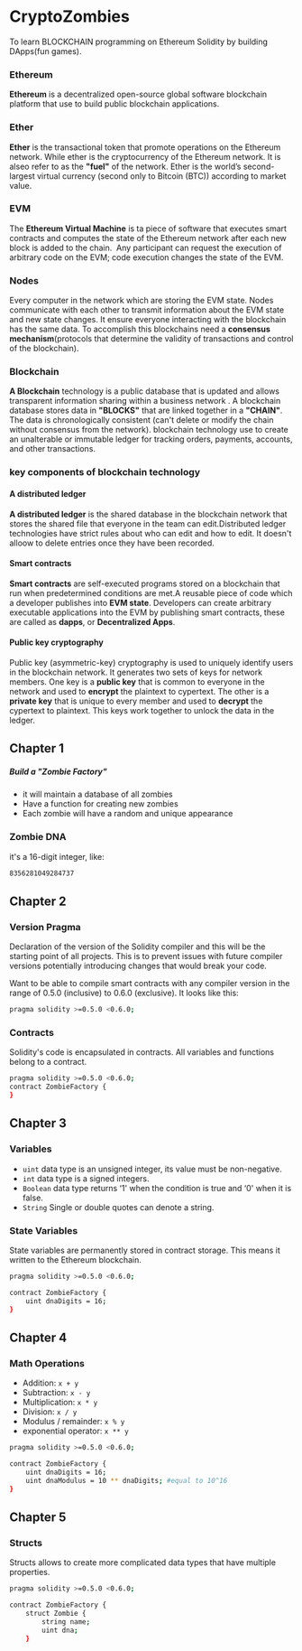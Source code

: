# CryptoZombies
To learn BLOCKCHAIN programming on Ethereum Solidity by building DApps(fun games).
### Ethereum
**Ethereum** is a decentralized open-source global software blockchain platform that use to build public blockchain applications. 
### Ether
**Ether** is the transactional token that promote operations on the Ethereum network.   While ether is the cryptocurrency of the Ethereum network. It is alseo refer to as the **"fuel"** of the network.
Ether is the world’s second-largest virtual currency (second only to Bitcoin (BTC)) according to market value.
### EVM
The **Ethereum Virtual Machine** is ta piece of software that executes smart contracts and computes the state of the Ethereum network after each new block is added to the chain.  Any participant can request the execution of arbitrary code on the EVM; code execution changes the state of the EVM.
### Nodes
Every computer in the network which are storing the EVM state. Nodes communicate with each other to transmit information about the EVM state and new state changes. It ensure everyone interacting with the blockchain has the same data. To accomplish this blockchains need a **consensus mechanism**(protocols that determine the validity of transactions and control of the blockchain).

### Blockchain
**A Blockchain** technology is a public database that is updated and allows transparent information sharing within a business network . A blockchain database stores data in **"BLOCKS"** that are linked together in a **"CHAIN"**. The data is chronologically consistent (can't delete or modify the chain without consensus from the network). blockchain technology use to create an unalterable or immutable ledger for tracking orders, payments, accounts, and other transactions. 
### key components of blockchain technology
#### A distributed ledger 
**A distributed ledger** is the shared database in the blockchain network that stores the shared file that everyone in the team can edit.Distributed ledger technologies have strict rules about who can edit and how to edit. It doesn't alloow to delete entries once they have been recorded.
#### Smart contracts
**Smart contracts** are self-executed programs stored on a blockchain that run when predetermined conditions are met.A reusable piece of code which a developer publishes into **EVM state**. Developers can create arbitrary executable applications into the EVM by publishing smart contracts, these are called as **dapps**, or **Decentralized Apps**.
#### Public key cryptography
Public key (asymmetric-key) cryptography is used to uniquely identify users in the blockchain network. It generates two sets of keys for network members. One key is a **public key** that is common to everyone in the network and used to **encrypt** the plaintext to cypertext. The other is a **private key** that is unique to every member and used to **decrypt** the cypertext to plaintext. This keys work together to unlock the data in the ledger.
## Chapter 1
##### Build a "Zombie Factory" 

- it will maintain a database of all zombies 
- Have a function for creating new zombies
- Each zombie will have a random and unique appearance

### Zombie DNA
 it's a 16-digit integer, like:
```sh
8356281049284737
```
## Chapter 2
### Version Pragma
Declaration of the version of the Solidity compiler and this will be the starting point of all projects. This is to prevent issues with future compiler versions potentially introducing changes that would break your code.

Want to be able to compile smart contracts with any compiler version in the range of 0.5.0 (inclusive) to 0.6.0 (exclusive). It looks like this: 

```sh
pragma solidity >=0.5.0 <0.6.0;
```
### Contracts
Solidity's code is encapsulated in contracts. All variables and functions belong to a contract.
```sh
pragma solidity >=0.5.0 <0.6.0;
contract ZombieFactory {
}
```
## Chapter 3
### Variables
- `uint` data type is an unsigned integer, its value must be non-negative.
- `int` data type is a signed integers.
- `Boolean` data type returns ‘1' when the condition is true and ‘0' when it is false.
- `String` Single or double quotes can denote a string.

### State Variables
State variables are permanently stored in contract storage. This means it written to the Ethereum blockchain.
```sh
pragma solidity >=0.5.0 <0.6.0;

contract ZombieFactory {
    uint dnaDigits = 16;
}
```
## Chapter 4
### Math Operations
- Addition: `x + y`
- Subtraction: `x - y`
- Multiplication: `x * y`
- Division: `x / y`
- Modulus / remainder: `x % y`
- exponential operator: `x ** y`

```sh
pragma solidity >=0.5.0 <0.6.0;

contract ZombieFactory {
    uint dnaDigits = 16;
    uint dnaModulus = 10 ** dnaDigits; #equal to 10^16
}
```
## Chapter 5
### Structs
Structs allows to create more complicated data types that have multiple properties.
```sh
pragma solidity >=0.5.0 <0.6.0;

contract ZombieFactory {
    struct Zombie {
        string name;
        uint dna;
    }
```


